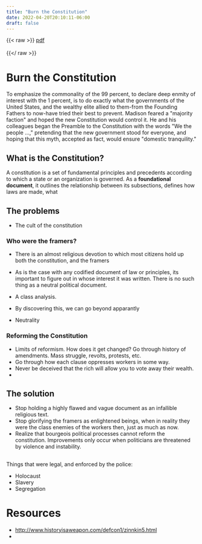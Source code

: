 ```yaml
---
title: "Burn the Constitution"
date: 2022-04-20T20:10:11-06:00
draft: false
---
```


{{< raw >}}
<a href="/pdf/burn-the-constitution.pdf"  download>
pdf
</a>
<br>
<br>
{{</ raw >}}

# Burn the Constitution

To emphasize the commonality
of the 99 percent, to declare deep enmity of interest with the 1 percent, is to do exactly what the
governments of the United States, and the wealthy elite allied to them-from the Founding Fathers to
now-have tried their best to prevent. Madison feared a "majority faction" and hoped the new
Constitution would control it. He and his colleagues began the Preamble to the Constitution with
the words "We the people ...," pretending that the new government stood for everyone, and hoping
that this myth, accepted as fact, would ensure "domestic tranquility."

## What is the Constitution?

A constitution is a set of fundamental principles and precedents according to which a state or an organization is governed. As a **foundational document**, it outlines the relationship between its subsections, defines how laws are made, what

## The problems

- The cult of the constitution

### Who were the framers?

- There is an almost religious devotion to which most citizens hold up both the constitution, and the framers

- As is the case with any codified document of law or principles, its important to figure out in whose interest it was written. There is no such thing as a neutral political document.
- A class analysis.
- By discovering this, we can go beyond apparantly
- Neutrality

### Reforming the Constitution

- Limits of reformism. How does it get changed? Go through history of amendments. Mass struggle, revolts, protests, etc.
- Go through how each clause oppresses workers in some way.
- Never be deceived that the rich will allow you to vote away their wealth.
- ​

## The solution

- Stop holding a highly flawed and vague document as an infallible religious text.
- Stop glorifying the framers as enlightened beings, when in reality they were the class enemies of the workers then, just as much as now.
- Realize that bourgeois political processes cannot reform the constitution. Improvements only occur when politicians are threatened by violence and instability.

##

##

Things that were legal, and enforced by the police:

- Holocaust
- Slavery
- Segregation

# Resources

- <http://www.historyisaweapon.com/defcon1/zinnkin5.html>
- ​
